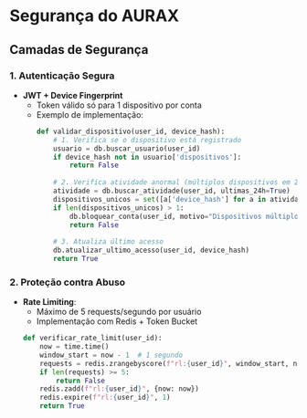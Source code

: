 # Segurança do AURAX

## Camadas de Segurança

### 1. Autenticação Segura
- **JWT + Device Fingerprint**
  - Token válido só para 1 dispositivo por conta
  - Exemplo de implementação:
    ```python
    def validar_dispositivo(user_id, device_hash):
        # 1. Verifica se o dispositivo está registrado
        usuario = db.buscar_usuario(user_id)
        if device_hash not in usuario['dispositivos']:
            return False
        
        # 2. Verifica atividade anormal (múltiplos dispositivos em 24h)
        atividade = db.buscar_atividade(user_id, ultimas_24h=True)
        dispositivos_unicos = set([a['device_hash'] for a in atividade])
        if len(dispositivos_unicos) > 1:
            db.bloquear_conta(user_id, motivo="Dispositivos múltiplos")
            return False
        
        # 3. Atualiza último acesso
        db.atualizar_ultimo_acesso(user_id, device_hash)
        return True
    ```

### 2. Proteção contra Abuso
- **Rate Limiting**:
  - Máximo de 5 requests/segundo por usuário
  - Implementação com Redis + Token Bucket
  ```python
  def verificar_rate_limit(user_id):
      now = time.time()
      window_start = now - 1  # 1 segundo
      requests = redis.zrangebyscore(f"rl:{user_id}", window_start, now)
      if len(requests) >= 5:
          return False
      redis.zadd(f"rl:{user_id}", {now: now})
      redis.expire(f"rl:{user_id}", 1)
      return True
